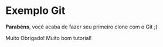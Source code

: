 Exemplo Git
===========

__Parabéns__, você acaba de fazer seu primeiro clone com o Git ;)

Muito Obrigado! Muito bom tutorial!
